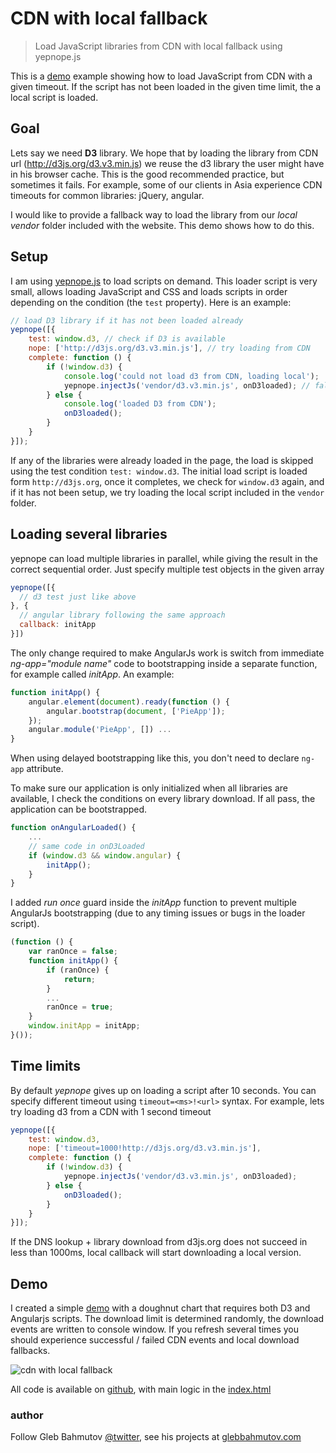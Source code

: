 # CDN with local fallback

> Load JavaScript libraries from CDN with local fallback using yepnope.js

This is a <a href="http://glebbahmutov.com/cdn-with-local-fallback">demo</a>
example showing how to load JavaScript
from CDN with a given timeout. If the script has not been loaded
in the given time limit, the a local script is loaded.

## Goal

Lets say we need **D3** library. We hope that by loading the library from
CDN url (http://d3js.org/d3.v3.min.js) we reuse the d3 library
the user might have in his browser cache. This is the good recommended practice,
but sometimes it fails. For example, some of our clients in Asia
experience CDN timeouts for common libraries: jQuery, angular.

I would like to provide a fallback way to load the library from
our *local vendor* folder included with the website. This demo
shows how to do this.

## Setup

I am using [yepnope.js](http://yepnopejs.com/) to load scripts on demand.
This loader script is very small, allows loading JavaScript and CSS
and loads scripts in order depending on the condition (the `test` property).
Here is an example:

```js
// load D3 library if it has not been loaded already
yepnope([{
    test: window.d3, // check if D3 is available
    nope: ['http://d3js.org/d3.v3.min.js'], // try loading from CDN
    complete: function () {
        if (!window.d3) {
            console.log('could not load d3 from CDN, loading local');
            yepnope.injectJs('vendor/d3.v3.min.js', onD3loaded); // fallback
        } else {
            console.log('loaded D3 from CDN');
            onD3loaded();
        }
    }
}]);
```

If any of the libraries were already loaded in the page, the load is skipped using
the test condition `test: window.d3`. The initial load script is loaded form `http://d3js.org`,
once it completes, we check for `window.d3` again, and if it has not been setup,
we try loading the local script included in the `vendor` folder.

## Loading several libraries

yepnope can load multiple libraries in parallel, while giving the result in the correct
sequential order. Just specify multiple test objects in the given array

```js
yepnope([{
  // d3 test just like above
}, {
  // angular library following the same approach
  callback: initApp
}])
```

The only change required to make AngularJs work is switch from
immediate *ng-app="module name"* code to bootstrapping inside a separate function, for
example called *initApp*. An example:

```js
function initApp() {
    angular.element(document).ready(function () {
        angular.bootstrap(document, ['PieApp']);
    });
    angular.module('PieApp', []) ...
}
```

When using delayed bootstrapping like this, you don't need to declare `ng-app`
attribute.

To make sure our application is only initialized when all libraries are available,
I check the conditions on every library download. If all pass, the application can be bootstrapped.

```js
function onAngularLoaded() {
    ...
    // same code in onD3Loaded
    if (window.d3 && window.angular) {
        initApp();
    }
}
```

I added *run once* guard inside the *initApp* function to prevent
multiple AngularJs bootstrapping (due to any timing issues or bugs in the loader script).

```js
(function () {
    var ranOnce = false;
    function initApp() {
        if (ranOnce) {
            return;
        }
        ...
        ranOnce = true;
    }
    window.initApp = initApp;
}());
```

## Time limits

By default *yepnope* gives up on loading a script after 10 seconds.
You can specify different timeout using `timeout=<ms>!<url>` syntax. For example,
lets try loading d3 from a CDN with 1 second timeout

```js
yepnope([{
    test: window.d3,
    nope: ['timeout=1000!http://d3js.org/d3.v3.min.js'],
    complete: function () {
        if (!window.d3) {
            yepnope.injectJs('vendor/d3.v3.min.js', onD3loaded);
        } else {
            onD3loaded();
        }
    }
}]);
```

If the DNS lookup + library download from d3js.org does not succeed in less than 1000ms,
local callback will start downloading a local version.

## Demo

I created a simple <a href="http://glebbahmutov.com/cdn-with-local-fallback">demo</a>
with a doughnut chart that requires both D3 and Angularjs
scripts. The download limit is determined randomly, the download events are
written to console window. If you refresh several times you should experience
successful / failed CDN events and local download fallbacks.

![cdn with local fallback](https://raw.github.com/bahmutov/talks/master/images/cdn-with-local-fallback.png)

All code is available on [github](https://github.com/bahmutov/cdn-with-local-fallback),
with main logic in the [index.html](https://github.com/bahmutov/cdn-with-local-fallback/blob/master/index.html#L45)

### author

Follow Gleb Bahmutov [@twitter](https://twitter.com/bahmutov),
see his projects at [glebbahmutov.com](http://glebbahmutov.com/)
